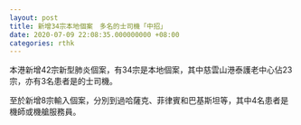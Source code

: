 ```yaml
---
layout: post
title: 新增34宗本地個案　多名的士司機「中招」
date: 2020-07-09 22:08:35.000000000 +08:00
categories: rthk
---
```


本港新增42宗新型肺炎個案，有34宗是本地個案，其中慈雲山港泰護老中心佔23宗，亦有3名患者是的士司機。

至於新增8宗輸入個案，分別到過哈薩克、菲律賓和巴基斯坦等，其中4名患者是機師或機艙服務員。
